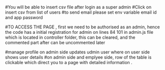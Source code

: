#You will be able to insert csv file after login as a super admin
#Click on insert csv from list of users 
#to send email please set env variable email id and app password

#TO ACCESS THE PAGE ,  first we need to be authorised as an admin, hence the code has a initial registration for admin on lines 84 101 in admin.js file which is located in controller folder, this can be cleared, and the commented part after can be uncommented later 


#manage profile on admin side updates udmin user where on user side shows user details 
#on admin side and emplyee side, row of the table is clickable which direct you to a page with detailed information . 
